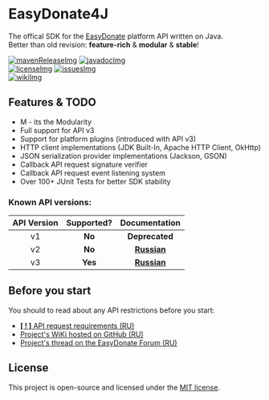 [mavenReleaseImg]: https://img.shields.io/maven-central/v/ru.easydonate.easydonate4j/parent?label=release&color=F7BF39&style=for-the-badge
[mavenRelease]: https://search.maven.org/search?q=g:ru.easydonate.easydonate4j

[javadocImg]: https://javadoc.io/badge2/ru.easydonate.easydonate4j/parent/javadoc.svg?label=javadoc&color=F7BF39&style=for-the-badge
[javadoc]: https://javadoc.io/doc/ru.easydonate.easydonate4j

[licenseImg]: https://img.shields.io/github/license/SoKnight/EasyDonate4J?label=license&color=F7BF39&style=for-the-badge
[license]: https://github.com/SoKnight/EasyDonate4J/blob/master/LICENSE

[issuesImg]: https://img.shields.io/github/issues/SoKnight/EasyDonate4J?label=github%20issues&color=F7BF39&style=for-the-badge
[issues]: https://github.com/SoKnight/EasyDonate4J/issues

[wikiImg]: https://img.shields.io/badge/documentation%20language-russian-F7BF39?style=for-the-badge
[wiki]: https://github.com/SoKnight/EasyDonate4J/wiki

# EasyDonate4J
The offical SDK for the [EasyDonate](https://easydonate.ru/) platform API written on Java.<br>
Better than old revision: **feature-rich** & **modular** & **stable**!

[![mavenReleaseImg]][mavenRelease] [![javadocImg]][javadoc]<br>
[![licenseImg]][license] [![issuesImg]][issues]<br>
[![wikiImg]][wiki]

## Features & TODO
- M - its the Modularity
- Full support for API v3
- Support for platform plugins (introduced with API v3)
- HTTP client implementations (JDK Built-In, Apache HTTP Client, OkHttp)
- JSON serialization provider implementations (Jackson, GSON)
- Callback API request signature verifier
- Callback API request event listening system
- Over 100+ JUnit Tests for better SDK stability

### Known API versions:
| API Version | Supported? | Documentation |
|:---:|:---:|:---:|
| v1 | **No** | **Deprecated** |
| v2 | **No** | **[Russian](https://api.easydonate.ru/v/v2)** |
| v3 | **Yes** | **[Russian](https://api.easydonate.ru/v/v3)** |

## Before you start
You should to read about any API restrictions before you start:
- [**[ ! ]** API request requirements (RU)](https://api.easydonate.ru/request-requirements)
- [Project's WiKi hosted on GitHub (RU)](https://github.com/SoKnight/EasyDonate4J/wiki)
- [Project's thread on the EasyDonate Forum (RU)](https://forum.easydonate.ru/d/65-neofitsialnoe-easydonate-sdk-dlya-java-proektov)

## License
This project is open-source and licensed under the [MIT license](https://github.com/SoKnight/EasyDonate4J/blob/master/LICENSE).
